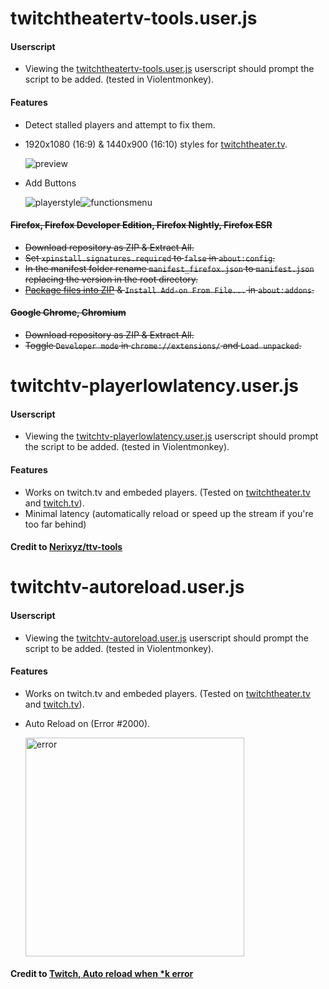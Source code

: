 # twitchtheatertv-tools.user.js <!-- https://www.markdownguide.org/cheat-sheet/ -->

#### Userscript

- Viewing the [twitchtheatertv-tools.user.js](https://github.com/DarkChilliz/twitchtheatertv-tools/raw/main/twitchtheatertv-tools.user.js) userscript should prompt the script to be added. (tested in Violentmonkey).

#### Features

- Detect stalled players and attempt to fix them.

- 1920x1080 (16:9) & 1440x900 (16:10) styles for [twitchtheater.tv](https://twitchtheater.tv/).

    ![preview](https://github.com/DarkChilliz/twitchtheatertv-tools/blob/main/img/preview/preview.png?raw=true)

- Add Buttons

    <img src="https://github.com/DarkChilliz/twitchtheatertv-tools/blob/main/img/playerstyle.png?raw=true" alt="playerstyle" title="run functions"/><img src="https://github.com/DarkChilliz/twitchtheatertv-tools/blob/main/img/functionsmenu.png?raw=true" alt="functionsmenu" title="function menu"/>

#### ~~Firefox, Firefox Developer Edition, Firefox Nightly, Firefox ESR~~

- ~~Download repository as ZIP & Extract All.~~
- ~~Set `xpinstall.signatures.required` to `false` in `about:config`.~~
- ~~In the manifest folder rename `manifest_firefox.json` to `manifest.json` replacing the version in the root directory.~~
- ~~[Package files into ZIP](https://extensionworkshop.com/documentation/publish/package-your-extension/) & `Install Add-on From File...` in `about:addons`.~~

#### ~~Google Chrome, Chromium~~

- ~~Download repository as ZIP & Extract All.~~
- ~~Toggle `Developer mode` in `chrome://extensions/` and `Load unpacked`.~~

# twitchtv-playerlowlatency.user.js

#### Userscript

- Viewing the [twitchtv-playerlowlatency.user.js](https://github.com/DarkChilliz/twitchtheatertv-tools/raw/main/twitchtv-playerlowlatency.user.js) userscript should prompt the script to be added. (tested in Violentmonkey).

#### Features

- Works on twitch.tv and embeded players. (Tested on [twitchtheater.tv](https://twitchtheater.tv/) and [twitch.tv](https://twitch.tv/forsen)).
- Minimal latency (automatically reload or speed up the stream if you're too far behind)
    <!-- ``` -->
    <!-- | Options                    | Defaults | -->
    <!-- | -------------------------- | -------- | -->
    <!-- | Option.MinLatencySpeedup = |   2.25   | -->
    <!-- | Option.MinLatencyReload  = |   4.5    | -->
    <!-- | Option.KeepBuffer        = |   1.5    | -->
    <!-- | Option.OverridePlayer    = |   false  | -->
    <!-- ``` -->
<!-- - Reload on error (if the player errors, reload it) -->

#### Credit to [Nerixyz/ttv-tools](https://github.com/Nerixyz/ttv-tools)

# twitchtv-autoreload.user.js

#### Userscript

- Viewing the [twitchtv-autoreload.user.js](https://github.com/DarkChilliz/twitchtheatertv-tools/raw/main/twitchtv-autoreload.user.js) userscript should prompt the script to be added. (tested in Violentmonkey).

#### Features

- Works on twitch.tv and embeded players. (Tested on [twitchtheater.tv](https://twitchtheater.tv/) and [twitch.tv](https://twitch.tv/forsen)).
- Auto Reload on (Error #2000).

    <img src="https://github.com/DarkChilliz/twitchtheatertv-tools/blob/main/img/preview/error.png?raw=true" alt="error" width="350"/> <!-- https://stackoverflow.com/a/14747656 -->

    <!-- ![error](https://github.com/DarkChilliz/twitchtheatertv-tools/blob/main/img/preview/error.png?raw=true) -->

#### Credit to [Twitch, Auto reload when *k error](https://greasyfork.org/en/scripts/472868-twitch-auto-reload-when-k-error/code)

